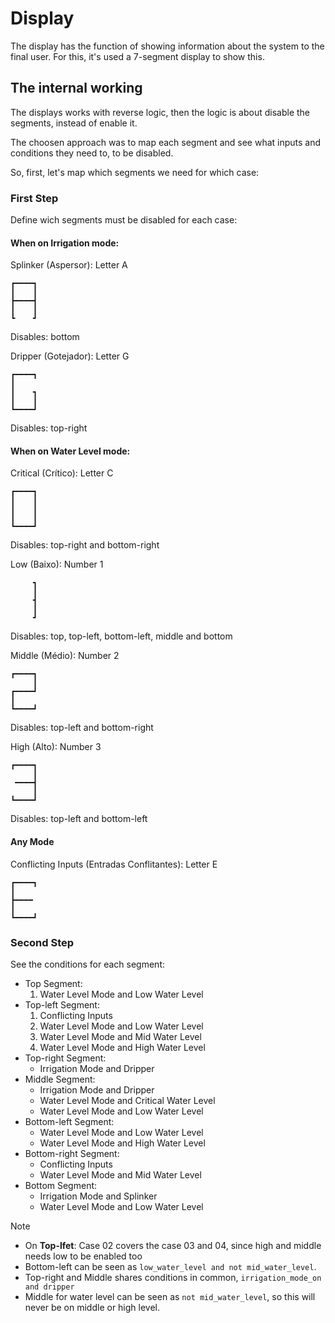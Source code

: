 # Display

The display has the function of showing information about the system to the final user.
For this, it's used a 7-segment display to show this.

## The internal working

The displays works with reverse logic, then the logic is about disable the segments,
instead of enable it.

The choosen approach was to map each segment and see what inputs and conditions they need to,
to be disabled.

So, first, let's map which segments we need for which case:

### First Step

Define wich segments must be disabled for each case:

#### When on Irrigation mode:

Splinker (Aspersor): Letter A

```
┏━━━━┓
┃    ┃
┣━━━━┫
┃    ┃
┗    ┛
```

Disables: bottom


Dripper (Gotejador): Letter G

```
┏━━━━┓
┃    
┃    ┓
┃    ┃
┗━━━━┛
```

Disables: top-right

#### When on Water Level mode:

Critical (Crítico): Letter C

```
┏━━━━┓
┃    ┃
┃    ┃
┃    ┃ 
┗━━━━┛
```

Disables: top-right and bottom-right

Low (Baixo): Number 1

```
     ┓
     ┃
     ┫
     ┃
     ┛
```

Disables: top, top-left, bottom-left, middle and bottom

Middle (Médio): Number 2

```
┏━━━━┓
     ┃
┏━━━━┛
┃    
┗━━━━┛
```

Disables: top-left and bottom-right

High (Alto): Number 3

```
┏━━━━┓
     ┃
 ━━━━┫
     ┃
┗━━━━┛
```

Disables: top-left and bottom-left

#### Any Mode

Conflicting Inputs (Entradas Conflitantes): Letter E

```
┏━━━━┓
┃    
┣━━━━
┃     
┗━━━━┛
```

### Second Step

See the conditions for each segment:

* Top Segment:
    1. Water Level Mode and Low Water Level
* Top-left Segment:
    1. Conflicting Inputs
    2. Water Level Mode and Low Water Level
    3. Water Level Mode and Mid Water Level
    4. Water Level Mode and High Water Level
* Top-right Segment:
    * Irrigation Mode and Dripper
* Middle Segment:
    * Irrigation Mode and Dripper
    * Water Level Mode and Critical Water Level
    * Water Level Mode and Low Water Level
* Bottom-left Segment:
    * Water Level Mode and Low Water Level
    * Water Level Mode and High Water Level
* Bottom-right Segment:
    * Conflicting Inputs
    * Water Level Mode and Mid Water Level
* Bottom Segment:
    * Irrigation Mode and Splinker
    * Water Level Mode and Low Water Level

> [!NOTE]
> * On **Top-lfet**: Case 02 covers the case 03 and 04, since high and middle needs low to be enabled too
> * Bottom-left can be seen as `low_water_level and not mid_water_level`.
> * Top-right and Middle shares conditions in common, `irrigation_mode_on and dripper`
> * Middle for water level can be seen as `not mid_water_level`, so this will never be on middle or high level.
